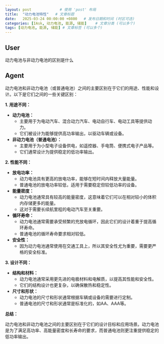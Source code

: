 ```yaml
---
layout: post             # 使用 'post' 布局
title:  "动力电池特性"   # 文章标题
date:   2025-03-24 00:00:00 +0800   # 发布日期和时间 (时区可选)
categories: [IAsk, 动力电池, 能源, 储能]    # 文章分类 (可以多个)
tags: [动力电池, 能源, 储能] # 文章标签 (可以多个)
---
```


## User

动力电池与非动力电池的区别是什么

## Agent

动力电池和非动力电池（或普通电池）之间的主要区别在于它们的用途、性能和设计。以下是它们之间的一些关键区别：

**1. 用途不同：**

* **动力电池：**
    * 主要用于为电动汽车、混合动力汽车、电动自行车、电动工具等提供动力。
    * 它们被设计为能够提供高功率输出，以驱动车辆或设备。
* **非动力电池（普通电池）：**
    * 主要用于为小型电子设备供电，如遥控器、手电筒、便携式电子产品等。
    * 它们通常设计为提供稳定的低功率输出。

**2. 性能不同：**

* **放电功率：**
    * 动力电池具有更高的放电功率，能够在短时间内释放大量能量。
    * 普通电池的放电功率较低，适用于需要稳定但较低功率的设备。
* **能量密度：**
    * 动力电池通常具有较高的能量密度，这意味着它们可以在相对较小的体积内存储更多的能量。
    * 这对于需要长续航里程的电动汽车至关重要。
* **循环寿命：**
    * 动力电池通常需要承受频繁的充放电循环，因此它们的设计着重于提高循环寿命。
    * 普通电池的循环寿命要求相对较低。
* **安全性：**
    * 因为动力电池通常使用在交通工具上，所以其安全性尤为重要，需要更严格的安全标准。

**3. 设计不同：**

* **结构和材料：**
    * 动力电池通常采用更先进的电极材料和电解质，以提高其性能和安全性。
    * 它们的结构设计也更复杂，以确保散热和稳定性。
* **尺寸和形状：**
    * 动力电池的尺寸和形状通常根据车辆或设备的需要进行定制。
    * 普通电池的尺寸和形状通常是标准化的，如AA、AAA等。

**总结：**

动力电池和非动力电池之间的主要区别在于它们的设计目标和应用场景。动力电池是为了满足高功率、高能量密度和长寿命的要求，而普通电池则更注重提供稳定的低功率输出。
